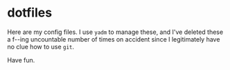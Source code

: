 # dotfiles

Here are my config files. I use `yadm` to manage these, and I've deleted these a f--ing uncountable number of times on accident since I legitimately have no clue how to use `git`.

Have fun.
